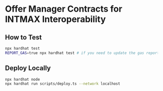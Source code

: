 # Offer Manager Contracts for INTMAX Interoperability

## How to Test

```sh
npx hardhat test
REPORT_GAS=true npx hardhat test # if you need to update the gas report
```

## Deploy Locally

```sh
npx hardhat node
npx hardhat run scripts/deploy.ts --network localhost
```
